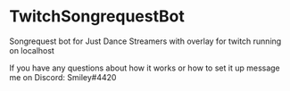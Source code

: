 # TwitchSongrequestBot
Songrequest bot for Just Dance Streamers with overlay for twitch running on localhost

If you have any questions about how it works or how to set it up message me on Discord: Smiley#4420

